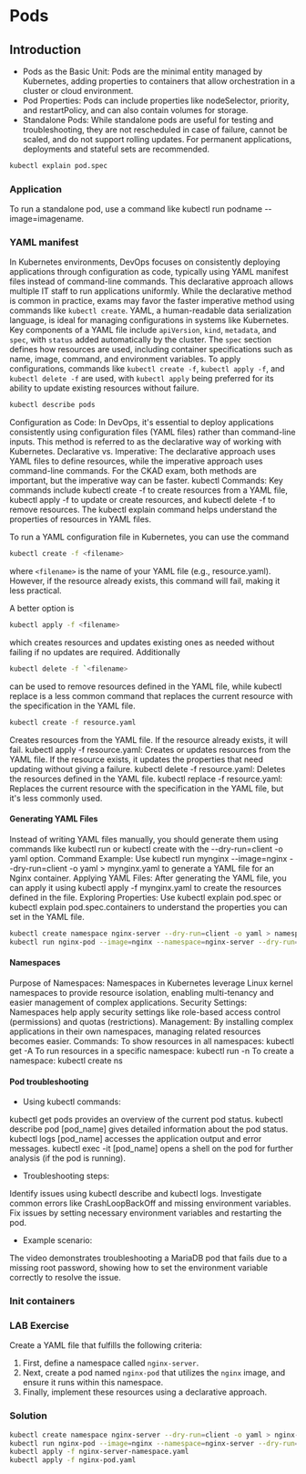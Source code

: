 # Pods

## Introduction

- Pods as the Basic Unit: Pods are the minimal entity managed by Kubernetes, adding properties to containers that allow orchestration in a cluster or cloud environment.
- Pod Properties: Pods can include properties like nodeSelector, priority, and restartPolicy, and can also contain volumes for storage.
- Standalone Pods: While standalone pods are useful for testing and troubleshooting, they are not rescheduled in case of failure, cannot be scaled, and do not support rolling updates. For permanent applications, deployments and stateful sets are recommended.

```bash
kubectl explain pod.spec
```

### Application

To run a standalone pod, use a command like kubectl run podname --image=imagename.

### YAML manifest

In Kubernetes environments, DevOps focuses on consistently deploying applications through configuration as code, typically using YAML manifest files instead of command-line commands. This declarative approach allows multiple IT staff to run applications uniformly. While the declarative method is common in practice, exams may favor the faster imperative method using commands like `kubectl create`. YAML, a human-readable data serialization language, is ideal for managing configurations in systems like Kubernetes. Key components of a YAML file include `apiVersion`, `kind`, `metadata`, and `spec`, with `status` added automatically by the cluster. The `spec` section defines how resources are used, including container specifications such as name, image, command, and environment variables. To apply configurations, commands like `kubectl create -f`, `kubectl apply -f`, and `kubectl delete -f` are used, with `kubectl apply` being preferred for its ability to update existing resources without failure.

```bash
kubectl describe pods
```

Configuration as Code: In DevOps, it's essential to deploy applications consistently using configuration files (YAML files) rather than command-line inputs. This method is referred to as the declarative way of working with Kubernetes.
Declarative vs. Imperative: The declarative approach uses YAML files to define resources, while the imperative approach uses command-line commands. For the CKAD exam, both methods are important, but the imperative way can be faster.
kubectl Commands: Key commands include kubectl create -f to create resources from a YAML file, kubectl apply -f to update or create resources, and kubectl delete -f to remove resources. The kubectl explain command helps understand the properties of resources in YAML files.

To run a YAML configuration file in Kubernetes, you can use the command

```bash
kubectl create -f <filename>
```

where `<filename>` is the name of your YAML file (e.g., resource.yaml). However, if the resource already exists, this command will fail, making it less practical.

A better option is

```bash
kubectl apply -f <filename>
```

which creates resources and updates existing ones as needed without failing if no updates are required. Additionally

```bash
kubectl delete -f `<filename>
```

can be used to remove resources defined in the YAML file, while kubectl replace is a less common command that replaces the current resource with the specification in the YAML file.

```bash
kubectl create -f resource.yaml
```

Creates resources from the YAML file. If the resource already exists, it will fail.
kubectl apply -f resource.yaml: Creates or updates resources from the YAML file. If the resource exists, it updates the properties that need updating without giving a failure.
kubectl delete -f resource.yaml: Deletes the resources defined in the YAML file.
kubectl replace -f resource.yaml: Replaces the current resource with the specification in the YAML file, but it's less commonly used.

#### Generating YAML Files

Instead of writing YAML files manually, you should generate them using commands like kubectl run or kubectl create with the --dry-run=client -o yaml option.
Command Example: Use kubectl run mynginx --image=nginx --dry-run=client -o yaml > mynginx.yaml to generate a YAML file for an Nginx container.
Applying YAML Files: After generating the YAML file, you can apply it using kubectl apply -f mynginx.yaml to create the resources defined in the file.
Exploring Properties: Use kubectl explain pod.spec or kubectl explain pod.spec.containers to understand the properties you can set in the YAML file.

```bash
kubectl create namespace nginx-server --dry-run=client -o yaml > namespace.yaml
kubectl run nginx-pod --image=nginx --namespace=nginx-server --dry-run=client -o yaml > nxinx-pod.yaml
```


#### Namespaces

Purpose of Namespaces: Namespaces in Kubernetes leverage Linux kernel namespaces to provide resource isolation, enabling multi-tenancy and easier management of complex applications.
Security Settings: Namespaces help apply security settings like role-based access control (permissions) and quotas (restrictions).
Management: By installing complex applications in their own namespaces, managing related resources becomes easier.
Commands:
To show resources in all namespaces: kubectl get <resource> -A
To run resources in a specific namespace: kubectl run <resource> -n <namespace>
To create a namespace: kubectl create ns <namespace>

#### Pod troubleshooting

- Using kubectl commands:

kubectl get pods provides an overview of the current pod status.
kubectl describe pod [pod_name] gives detailed information about the pod status.
kubectl logs [pod_name] accesses the application output and error messages.
kubectl exec -it [pod_name] opens a shell on the pod for further analysis (if the pod is running).

- Troubleshooting steps:

Identify issues using kubectl describe and kubectl logs.
Investigate common errors like CrashLoopBackOff and missing environment variables.
Fix issues by setting necessary environment variables and restarting the pod.

- Example scenario:

The video demonstrates troubleshooting a MariaDB pod that fails due to a missing root password, showing how to set the environment variable correctly to resolve the issue.

### Init containers


### LAB Exercise

Create a YAML file that fulfills the following criteria:

1. First, define a namespace called `nginx-server`.
2. Next, create a pod named `nginx-pod` that utilizes the `nginx` image, and ensure it runs within this namespace.
3. Finally, implement these resources using a declarative approach.

### Solution

```bash
kubectl create namespace nginx-server --dry-run=client -o yaml > nginx-server-namespace.yaml
kubectl run nginx-pod --image=nginx --namespace=nginx-server --dry-run=client -o yaml > nginx-pod.yaml
kubectl apply -f nginx-server-namespace.yaml
kubectl apply -f nginx-pod.yaml
```